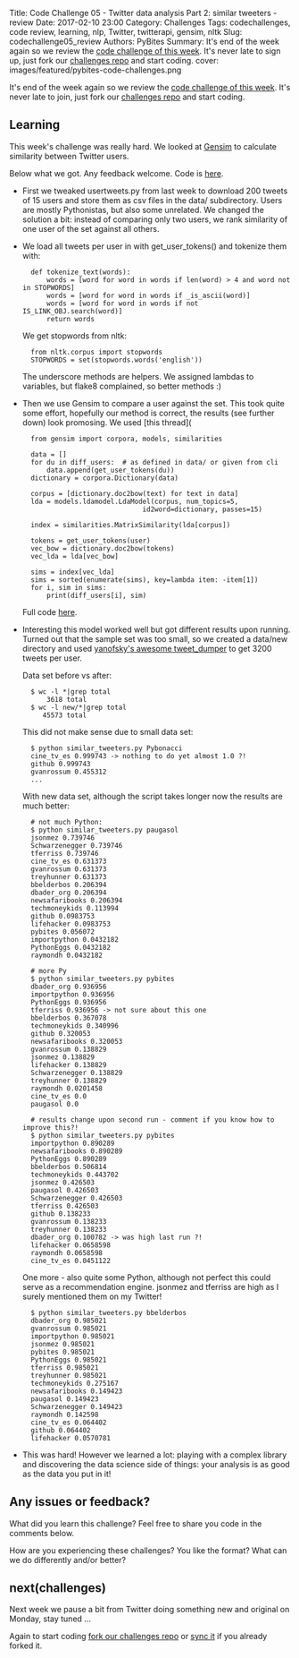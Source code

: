 Title: Code Challenge 05 - Twitter data analysis Part 2: similar tweeters - review
Date: 2017-02-10 23:00
Category: Challenges
Tags: codechallenges, code review, learning, nlp, Twitter, twitterapi, gensim, nltk
Slug: codechallenge05_review
Authors: PyBites
Summary: It's end of the week again so we review the [code challenge of this week](http://pybit.es/codechallenge05.html). It's never late to sign up, just fork our [challenges repo](https://github.com/pybites/challenges) and start coding.
cover: images/featured/pybites-code-challenges.png

It's end of the week again so we review the [code challenge of this week](http://pybit.es/codechallenge05.html). It's never late to join, just fork our [challenges repo](https://github.com/pybites/challenges) and start coding.

## Learning

This week's challenge was really hard. We looked at [Gensim](https://radimrehurek.com/gensim/) to calculate similarity between Twitter users.

Below what we got. Any feedback welcome. Code is [here](https://github.com/pybites/challenges/blob/solutions/05/).

* First we tweaked usertweets.py from last week to download 200 tweets of 15 users and store them as csv files in the data/ subdirectory. Users are mostly Pythonistas, but also some unrelated. We changed the solution a bit: instead of comparing only two users, we rank similarity of one user of the set against all others.

* We load all tweets per user in with get_user_tokens() and tokenize them with: 

		def tokenize_text(words):
			words = [word for word in words if len(word) > 4 and word not in STOPWORDS]
			words = [word for word in words if _is_ascii(word)]
			words = [word for word in words if not IS_LINK_OBJ.search(word)]
			return words

	We get stopwords from nltk:

		from nltk.corpus import stopwords
		STOPWORDS = set(stopwords.words('english'))

	The underscore methods are helpers. We assigned lambdas to variables, but flake8 complained, so better methods :)

* Then we use Gensim to compare a user against the set. This took quite some effort, hopefully our method is correct, the results (see further down) look promosing. We used [this thread](

		from gensim import corpora, models, similarities

		data = []
		for du in diff_users:  # as defined in data/ or given from cli
			data.append(get_user_tokens(du))
		dictionary = corpora.Dictionary(data)

		corpus = [dictionary.doc2bow(text) for text in data]
		lda = models.ldamodel.LdaModel(corpus, num_topics=5,
									id2word=dictionary, passes=15)

		index = similarities.MatrixSimilarity(lda[corpus])

		tokens = get_user_tokens(user)
		vec_bow = dictionary.doc2bow(tokens)
		vec_lda = lda[vec_bow]

		sims = index[vec_lda]
		sims = sorted(enumerate(sims), key=lambda item: -item[1])
		for i, sim in sims:
			print(diff_users[i], sim)

	Full code [here](https://github.com/pybites/challenges/blob/solutions/05/).

* Interesting this model worked well but got different results upon running. Turned out that the sample set was too small, so we created a data/new directory and used [yanofsky's awesome tweet_dumper](https://gist.github.com/yanofsky/5436496) to get 3200 tweets per user. 

	Data set before vs after:

		$ wc -l *|grep total
			3618 total
		$ wc -l new/*|grep total
		   45573 total

	This did not make sense due to small data set:

		$ python similar_tweeters.py Pybonacci
		cine_tv_es 0.999743 -> nothing to do yet almost 1.0 ?!
		github 0.999743
		gvanrossum 0.455312
		...

	With new data set, although the script takes longer now the results are much better:
	
		# not much Python: 
		$ python similar_tweeters.py paugasol
		jsonmez 0.739746
		Schwarzenegger 0.739746
		tferriss 0.739746
		cine_tv_es 0.631373
		gvanrossum 0.631373
		treyhunner 0.631373
		bbelderbos 0.206394
		dbader_org 0.206394
		newsafaribooks 0.206394
		techmoneykids 0.113994
		github 0.0983753
		lifehacker 0.0983753
		pybites 0.056072
		importpython 0.0432182
		PythonEggs 0.0432182
		raymondh 0.0432182

		# more Py
		$ python similar_tweeters.py pybites
		dbader_org 0.936956
		importpython 0.936956
		PythonEggs 0.936956
		tferriss 0.936956 -> not sure about this one
		bbelderbos 0.367078
		techmoneykids 0.340996
		github 0.320053
		newsafaribooks 0.320053
		gvanrossum 0.138829
		jsonmez 0.138829
		lifehacker 0.138829
		Schwarzenegger 0.138829
		treyhunner 0.138829
		raymondh 0.0201458
		cine_tv_es 0.0
		paugasol 0.0
		
		# results change upon second run - comment if you know how to improve this?!
		$ python similar_tweeters.py pybites
		importpython 0.890289
		newsafaribooks 0.890289
		PythonEggs 0.890289
		bbelderbos 0.506814
		techmoneykids 0.443702
		jsonmez 0.426503
		paugasol 0.426503
		Schwarzenegger 0.426503
		tferriss 0.426503
		github 0.138233
		gvanrossum 0.138233
		treyhunner 0.138233
		dbader_org 0.100782 -> was high last run ?!
		lifehacker 0.0658598
		raymondh 0.0658598
		cine_tv_es 0.0451122

	One more - also quite some Python, although not perfect this could serve as a recommendation engine. jsonmez and tferriss are high as I surely mentioned them on my Twitter!

		$ python similar_tweeters.py bbelderbos
		dbader_org 0.985021
		gvanrossum 0.985021
		importpython 0.985021
		jsonmez 0.985021
		pybites 0.985021
		PythonEggs 0.985021
		tferriss 0.985021
		treyhunner 0.985021
		techmoneykids 0.275167
		newsafaribooks 0.149423
		paugasol 0.149423
		Schwarzenegger 0.149423
		raymondh 0.142598
		cine_tv_es 0.064402
		github 0.064402
		lifehacker 0.0570781

* This was hard! However we learned a lot: playing with a complex library and discovering the data science side of things: your analysis is as good as the data you put in it!

## Any issues or feedback?

What did you learn this challenge? Feel free to share you code in the comments below. 

How are you experiencing these challenges? You like the format? What can we do differently and/or better?

## next(challenges)

Next week we pause a bit from Twitter doing something new and original on Monday, stay tuned ...

Again to start coding [fork our challenges repo](https://github.com/pybites/challenges) or [sync it](https://help.github.com/articles/syncing-a-fork/) if you already forked it.
